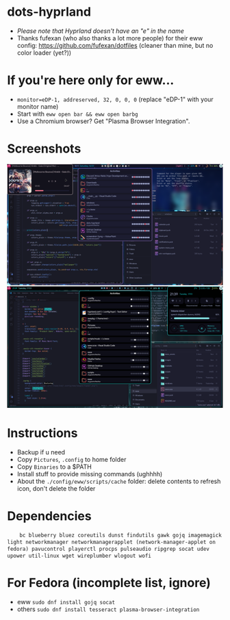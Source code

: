 # dots-hyprland 
 - _Please note that Hyprland doesn't have an "e" in the name_
 - Thanks fufexan (who also thanks a lot more people) for their eww config: https://github.com/fufexan/dotfiles (cleaner than mine, but no color loader (yet?))

# If you're here only for eww...
 - `monitor=eDP-1, addreserved, 32, 0, 0, 0` (replace "eDP-1" with your monitor name)
 - Start with `eww open bar && eww open barbg`
 - Use a Chromium browser? Get "Plasma Browser Integration".

# Screenshots
 ![dots-hyprland](./screenshot-3.png) 
 ![dots-hyprland](./screenshot-5.png)

# Instructions
 - Backup if u need
 - Copy `Pictures`, `.config` to home folder
 - Copy `Binaries` to a $PATH
 - Install stuff to provide missing commands (ughhhh)
 - About the `./config/eww/scripts/cache` folder: delete contents to refresh icon, don't delete the folder

# Dependencies
```
    bc blueberry bluez coreutils dunst findutils gawk gojq imagemagick light networkmanager networkmanagerapplet (network-manager-applet on fedora) pavucontrol playerctl procps pulseaudio ripgrep socat udev upower util-linux wget wireplumber wlogout wofi
```


# For Fedora (incomplete list, ignore)
 - eww
 `sudo dnf install gojq socat`
 - others
 `sudo dnf install tesseract plasma-browser-integration`
